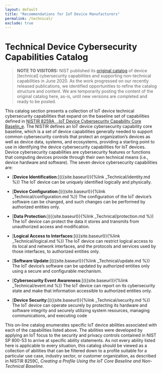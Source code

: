 ```yaml
---
layout: default
title: "Recommendations for IoT Device Manufacturers"
permalink: /technical/
exclude: true
---
```


# Technical Device Cybersecurity Capabilities Catalog

> **NOTE TO VISITORS:**  NIST published its [original catalog](https://pages.nist.gov/FederalProfile-8259A/) of device [technical] cybersecurity capabilities and supporting non-technical capabilities in June 2020. As the work progressed on our recently released publications, we identified opportunities to refine the catalog structure and content. We are temporarily posting the content of the original catalog here, as-is, until new versions are completed and ready to be posted.  

This catalog section presents a collection of IoT device technical cybersecurity capabilities that expand on the baseline set of capabilities defined in [NISTIR 8259A, ](https://nvlpubs.nist.gov/nistpubs/ir/2020/NIST.IR.8259A.pdf)_[IoT Device Cybersecurity Capability Core Baselin_e](https://nvlpubs.nist.gov/nistpubs/ir/2020/NIST.IR.8259A.pdf).  The NISTIR defines an IoT device cybersecurity capability core baseline, which is a set of device capabilities generally needed to support common cybersecurity controls that protect an organization’s devices as well as device data, systems, and ecosystems, providing a starting point to use in identifying the device cybersecurity capabilities for IoT devices. Device cybersecurity capabilities are cybersecurity features or functions that computing devices provide through their own technical means (i.e., device hardware and software). The seven device cybersecurity capabilities are:

* [**Device Identification:**]({{site.baseurl}}{%link _Technical/identity.md %}) The IoT device can be uniquely identified logically and physically.

* [**Device Configuration:**]({{site.baseurl}}{%link _Technical/configuration.md %}) The configuration of the IoT device’s software can be changed, and such changes can be performed by authorized entities only.

* [**Data Protection:**]({{site.baseurl}}{%link _Technical/protection.md %}) The IoT device can protect the data it stores and transmits from unauthorized access and modification.

* [**Logical Access to Interfaces:**]({{site.baseurl}}{%link _Technical/logical.md %}) The IoT device can restrict logical access to its local and network interfaces, and the protocols and services used by those interfaces, to authorized entities only.

* [**Software Update:**]({{site.baseurl}}{%link _Technical/update.md %}) The IoT device’s software can be updated by authorized entities only using a secure and configurable mechanism.

* [**Cybersecurity Event Awareness:**]({{site.baseurl}}{%link _Technical/event.md %}) The IoT device can report on its cybersecurity state and make that information accessible to authorized entities only.

* [**Device Security:**]({{site.baseurl}}{%link _Technical/security.md %}) The IoT device can operate securely by protecting its hardware and software integrity and securely utilizing system resources, managing communications, and executing code

This on-line catalog enumerates specific IoT device abilities associated with each of the capabilities listed above. The abilities were developed by applying an IoT focus to the security and privacy controls contained in NIST SP 800-53 to arrive at specific ability statements. As not every ability listed here is applicable to every situation, this catalog should be viewed as a collection of abilities that can be filtered down to a profile suitable for a particular use case, industry sector, or customer organization, as described in NISTIR 8259C, _Creating a Profile Using the IoT Core Baseline and Non-Technical Baseline_.
  
   
   
   
   
   
   
   
   
   
   
